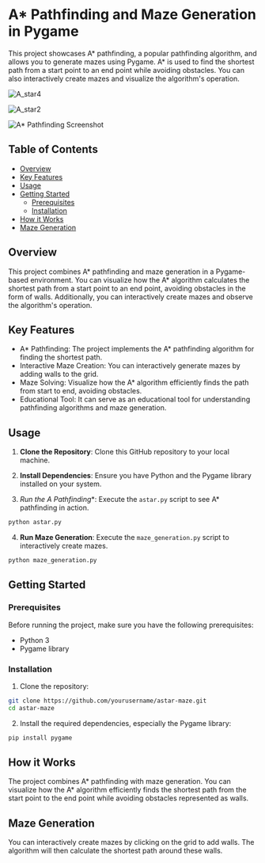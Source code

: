 # A* Pathfinding and Maze Generation in Pygame

This project showcases A* pathfinding, a popular pathfinding algorithm, and allows you to generate mazes using Pygame. A* is used to find the shortest path from a start point to an end point while avoiding obstacles. You can also interactively create mazes and visualize the algorithm's operation.

![A_star4](https://user-images.githubusercontent.com/95425179/166672036-b9fe8992-de65-4973-8b07-900f8e8e8d0f.gif)

![A_star2](https://user-images.githubusercontent.com/95425179/166672119-38d6ffdd-f380-400c-982d-4c723002b252.gif)

![A* Pathfinding Screenshot](astar.png)

## Table of Contents

- [Overview](#overview)
- [Key Features](#key-features)
- [Usage](#usage)
- [Getting Started](#getting-started)
  - [Prerequisites](#prerequisites)
  - [Installation](#installation)
- [How it Works](#how-it-works)
- [Maze Generation](#maze-generation)

## Overview

This project combines A* pathfinding and maze generation in a Pygame-based environment. You can visualize how the A* algorithm calculates the shortest path from a start point to an end point, avoiding obstacles in the form of walls. Additionally, you can interactively create mazes and observe the algorithm's operation.

## Key Features

- A* Pathfinding: The project implements the A* pathfinding algorithm for finding the shortest path.
- Interactive Maze Creation: You can interactively generate mazes by adding walls to the grid.
- Maze Solving: Visualize how the A* algorithm efficiently finds the path from start to end, avoiding obstacles.
- Educational Tool: It can serve as an educational tool for understanding pathfinding algorithms and maze generation.

## Usage

1. **Clone the Repository**: Clone this GitHub repository to your local machine.

2. **Install Dependencies**: Ensure you have Python and the Pygame library installed on your system.

3. **Run the A* Pathfinding**: Execute the `astar.py` script to see A* pathfinding in action.

```bash
python astar.py
```

4. **Run Maze Generation**: Execute the `maze_generation.py` script to interactively create mazes.

```bash
python maze_generation.py
```

## Getting Started

### Prerequisites

Before running the project, make sure you have the following prerequisites:

- Python 3
- Pygame library

### Installation

1. Clone the repository:

```bash
git clone https://github.com/yourusername/astar-maze.git
cd astar-maze
```

2. Install the required dependencies, especially the Pygame library:

```bash
pip install pygame
```

## How it Works

The project combines A* pathfinding with maze generation. You can visualize how the A* algorithm efficiently finds the shortest path from the start point to the end point while avoiding obstacles represented as walls.

## Maze Generation

You can interactively create mazes by clicking on the grid to add walls. The algorithm will then calculate the shortest path around these walls.
